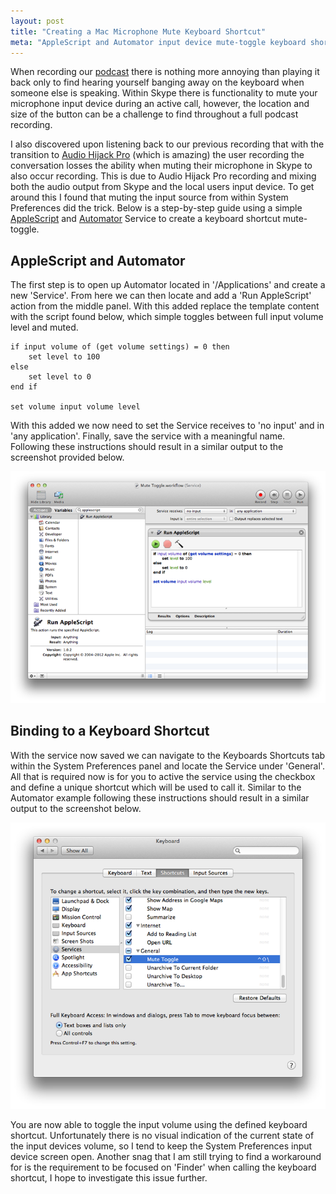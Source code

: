```yaml
---
layout: post
title: "Creating a Mac Microphone Mute Keyboard Shortcut"
meta: "AppleScript and Automator input device mute-toggle keyboard shortcut."
---
```


When recording our [podcast](http://threedevsandamaybe.com/) there is nothing more annoying than playing it back only to find hearing yourself banging away on the keyboard when someone else is speaking.
Within Skype there is functionality to mute your microphone input device during an active call, however, the location and size of the button can be a challenge to find throughout a full podcast recording.
<!--more-->
I also discovered upon listening back to our previous recording that with the transition to [Audio Hijack Pro](http://www.rogueamoeba.com/audiohijackpro/) (which is amazing) the user recording the conversation losses the ability when muting their microphone in Skype to also occur recording.
This is due to Audio Hijack Pro recording and mixing both the audio output from Skype and the local users input device.
To get around this I found that muting the input source from within System Preferences did the trick.
Below is a step-by-step guide using a simple [AppleScript](http://www.macosxautomation.com/applescript/) and [Automator](http://en.wikipedia.org/wiki/Automator_(software)) Service to create a keyboard shortcut mute-toggle.

## AppleScript and Automator

The first step is to open up Automator located in '/Applications' and create a new 'Service'.
From here we can then locate and add a 'Run AppleScript' action from the middle panel.
With this added replace the template content with the script found below, which simple toggles between full input volume level and muted.

```applescript
if input volume of (get volume settings) = 0 then
    set level to 100
else
    set level to 0
end if

set volume input volume level
```

With this added we now need to set the Service receives to 'no input' and in 'any application'.
Finally, save the service with a meaningful name.
Following these instructions should result in a similar output to the screenshot provided below.

![Automator](/uploads/creating-a-mac-microphone-mute-keyboard-shortcut/automator.png)

## Binding to a Keyboard Shortcut

With the service now saved we can navigate to the Keyboards Shortcuts tab within the System Preferences panel and locate the Service under 'General'.
All that is required now is for you to active the service using the checkbox and define a unique shortcut which will be used to call it.
Similar to the Automator example following these instructions should result in a similar output to the screenshot below.

![Keyboard](/uploads/creating-a-mac-microphone-mute-keyboard-shortcut/keyboard.png)

You are now able to toggle the input volume using the defined keyboard shortcut.
Unfortunately there is no visual indication of the current state of the input devices volume, so I tend to keep the System Preferences input device screen open.
Another snag that I am still trying to find a workaround for is the requirement to be focused on 'Finder' when calling the keyboard shortcut, I hope to investigate this issue further.
